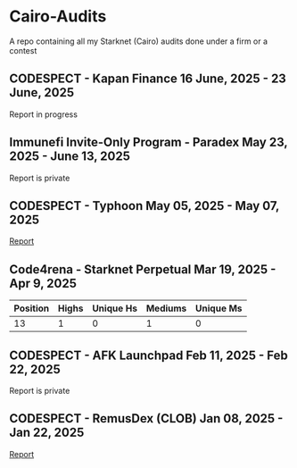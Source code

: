 # Cairo-Audits
A repo containing all my Starknet (Cairo) audits done under a firm or a contest

## CODESPECT - Kapan Finance 16 June, 2025 - 23 June, 2025

Report in progress

## Immunefi Invite-Only Program - Paradex May 23, 2025 - June 13, 2025

Report is private

## CODESPECT - Typhoon May 05, 2025 - May 07, 2025

[Report](https://github.com/CODESPECT-security/audit-reports/blob/main/018_CODESPECT_TYPHOON.pdf)

## Code4rena - Starknet Perpetual Mar 19, 2025 - Apr 9, 2025

| Position | Highs | Unique Hs | Mediums | Unique Ms |
|---|---|---|---|---|
| 13 | 1 | 0 | 1 | 0 |

## CODESPECT - AFK Launchpad Feb 11, 2025 - Feb 22, 2025

Report is private

## CODESPECT - RemusDex (CLOB) Jan 08, 2025 - Jan 22, 2025

[Report](https://github.com/CODESPECT-security/audit-reports/blob/main/004_CODESPECT_REMUSDEX_AUDIT.pdf)
